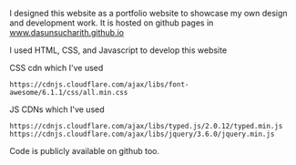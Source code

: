 I designed this website as a portfolio website to showcase my own design and development work.
It is hosted on github pages in www.dasunsucharith.github.io 

I used HTML, CSS, and Javascript to develop this website

CSS cdn which I've used

```
https://cdnjs.cloudflare.com/ajax/libs/font-awesome/6.1.1/css/all.min.css
```

JS CDNs which I've used 

```
https://cdnjs.cloudflare.com/ajax/libs/typed.js/2.0.12/typed.min.js
https://cdnjs.cloudflare.com/ajax/libs/jquery/3.6.0/jquery.min.js
```

Code is publicly available on github too. 
